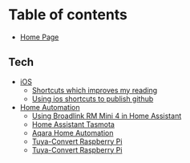 # Table of contents

* [Home Page](README.md)

## Tech

* [iOS](tech/ios/README.md)
  * [Shortcuts which improves my reading](tech/ios/shortcuts-which-improves-my-reading.md)
  * [Using ios shortcuts to publish github](tech/ios/using-ios-shortcuts-to-publish-github.md)
* [Home Automation](tech/home_automation/README.md)
  * [Using Broadlink RM Mini 4 in Home Assistant](tech/home_automation/using-broadlink-rm-mini-in-home-assistant.md)
  * [Home Assistant Tasmota](tech/home_automation/home-assistant-tasmota.md)
  * [Aqara Home Automation](tech/home_automation/aqara-home-automation.md)
  * [Tuya-Convert Raspberry Pi
](tech/home_automation/tuya-convert-raspberry-pi.md)
  * [Tuya-Convert Raspberry Pi](tech/home_automation/tuya-convert-raspberry-pi.md)

